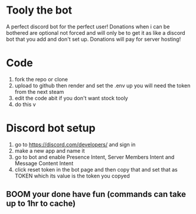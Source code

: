 # Tooly the bot
A perfect discord bot for the perfect user!
Donations when i can be bothered are optional not forced and will only be to get it as like a discord bot that you add and don't set up.
Donations will pay for server hosting!
# Code
1. fork the repo or clone
2. upload to github then render and set the .env up you will need the token from the next steam
3. edit the code abit if you don't want stock tooly
4. do this v

# Discord bot setup
1. go to https://discord.com/developers/ and sign in
2. make a new app and name it
3. go to bot and enable Presence Intent, Server Members Intent and Message Content Intent
4. click reset token in the bot page and then copy that and set that as TOKEN which its value is the token you copyed
<h2> BOOM your done have fun (commands can take up to 1hr to cache) </h2>